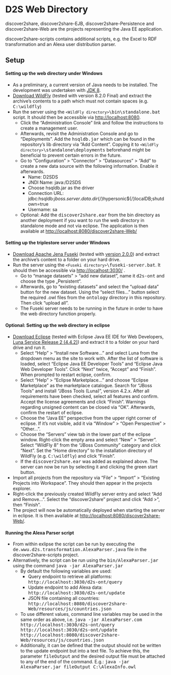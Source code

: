 # D2S Web Directory
discover2share, discover2share-EJB, discover2share-Persistence and discover2share-Web are the projects representing the Java EE application.

discover2share-scripts contains additional scripts, e.g. the Excel to RDF transformation and an Alexa user distribution parser.

## Setup
#### Setting up the web directory under Windows
* As a preliminary, a current version of Java needs to be installed. The development was undertaken with [JDK 8](http://www.oracle.com/technetwork/java/javase/downloads/jdk8-downloads-2133151.html).
* [Download WildFly](http://wildfly.org/downloads/) (tested with version 8.2.0 Final) and extract the archive’s contents to a path which must not contain spaces (e.g. <tt>C:\wildfly</tt>)
* Run the server using the <tt>`<WildFly directory>`\bin\standalone.bat</tt> script. It should then be accessible via [http://localhost:8080](http://localhost:8080). 
  * Click the “Administration Console” link and follow the instructions to create a management user. 
  * Afterwards, revisit the Administration Console and go to “Deployments”. Add the <tt>hsqldb.jar</tt> which can be found in the repository’s lib directory via “Add Content”. Copying it to <tt>`<WildFly directory>`\standalone\deployments</tt> beforehand might be beneficial to prevent certain errors in the future.
  * Go to “Configuration” > “Connector” > “Datasources” > “Add” to create a new data source with the following information. Enable it afterwards.
    * Name: D2SDS
    * JNDI Name: java:/D2SDS
    * Choose hsqldb.jar as the driver
    * Connection URL: jdbc:hsqldb:${jboss.server.data.dir}${/}hypersonic${/}localDB;shutdown=true
    * Username: sa
  * Optional: Add the <tt>discover2share.ear</tt> from the bin directory as another deployment if you want to run the web directory in standalone mode and not via eclipse. The application is then available at [http://localhost:8080/discover2share-Web/](http://localhost:8080/discover2share-Web/)

#### Setting up the triplestore server under Windows
* [Download Apache Jena Fuseki](http://jena.apache.org/download/index.cgi#apache-jena-fuseki) (tested with [version 2.0.0](http://archive.apache.org/dist/jena/binaries/)) and extract the archive’s content to a folder on your hard drive.
* Run the server using the <tt>`<Fuseki directory>`\fuseki-server.bat</tt>. It should then be accessible via [http://localhost:3030/](http://localhost:3030/) .
  * Go to “manage datasets” > “add new dataset”, name it <tt>d2s-ont</tt> and choose the type „Persistent“.
  * Afterwards, go to “existing datasets” and select the “upload data” button for the new dataset. Using the “select files…” button select the required .owl files from the <tt>ontology</tt> directory in this repository. Then click “upload all”.
  * The Fuseki server needs to be running in the future in order to have the web directory function properly.

#### Optional: Setting up the web directory in eclipse
* [Download Eclipse](http://www.eclipse.org/downloads/) (tested with Eclipse Java EE IDE for Web Developers, [Luna Service Release 2 (4.4.2)](http://www.eclipse.org/downloads/packages/eclipse-ide-java-ee-developers/lunasr2)) and extract it to a folder on your hard drive and run it.
  * Select “Help” > “Install new Software…” and select Luna from the dropdown menu as the site to work with. After the list of software is loaded, select “Eclipse Java EE Developer Tools” and “Eclipse Java Web Developer Tools”. Click “Next” twice, “Accept” and “Finish”. When prompted to restart eclipse, confirm.
  * Select “Help” > “Eclipse Marketplace…” and choose “Eclipse Marketplace” as the marketplace catalogue. Search for “JBoss Tools” and install “JBoss Tools (Luna)”, version 4.2.x. After all requirements have been checked, select all features and confirm. Accept the license agreements and click “Finish”. Warnings regarding unsigned content can be closed via “OK”. Afterwards, confirm the restart of eclipse.
  * Choose the “Java EE” perspective from the upper right corner of eclipse. If it’s not visible, add it via “Window” > “Open Perspective” > “Other…”.
  * Choose the “Servers” view tab in the lower part of the eclipse window. Right-click the empty area and select “New” > “Server”. Select “WildFly 8” from the “JBoss Community” category and click “Next”. Set the “Home directory” to the installation directory of WildFly (e.g. <tt>C:\wildfly</tt>) and click “Finish”.
  * If the <tt>discover2share.ear</tt> was added as explained above. The server can now be run by selecting it and clicking the green start button.
* Import all projects from the repository via “File” > “Import” > “Existing Projects into Workspace”. They should then appear in the projects explorer.
* Right-click the previously created WildFly server entry and select “Add and Remove…”. Select the “discover2share” project  and click “Add >”, then “Finish”.
* The project will now be automatically deployed when starting the server in eclipse. It is then available at [http://localhost:8080/discover2share-Web/](http://localhost:8080/discover2share-Web/).

#### Running the Alexa Parser script
* From within exlipse the script can be run by executing the <tt>de.wwu.d2s.transformation.AlexaParser.java</tt> file in the discover2share-scripts project.
* Alternatively, the script can be run using the <tt>bin/AlexaParser.jar</tt> using the command <tt>java -jar AlexaParser.jar</tt>
  * By default the following variables are used:
    * Query endpoint to retrieve all platforms: <tt>http://localhost:3030/d2s-ont/query</tt>
    * Update endpoint to add Alexa data: <tt>http://localhost:3030/d2s-ont/update</tt>
    * JSON file containing all countries: <tt>http://localhost:8080/discover2share-Web/resources/js/countries.json</tt>
  * To use different values, command line variables may be used in the same order as above, i.e. <tt>java -jar AlexaParser.com http://localhost:3030/d2s-ont/query http://localhost:3030/d2s-ont/update http://localhost:8080/discover2share-Web/resources/js/countries.json</tt>
  * Additionally, it can be defined that the output should not be written to the update endpoint but into a text file. To achieve this, the parameter <tt>fileOutput</tt> and the desired output file must be attached to any of the end of the command. E.g.: <tt>java -jar AlexaParser.jar fileOutput C:\AlexaInfo.owl</tt>